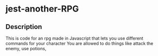 # jest-another-RPG
## Description

This is code for an rpg made in Javascript that lets you use different commands for your character
You are allowed to do things like attack the enemy, use potions, 
